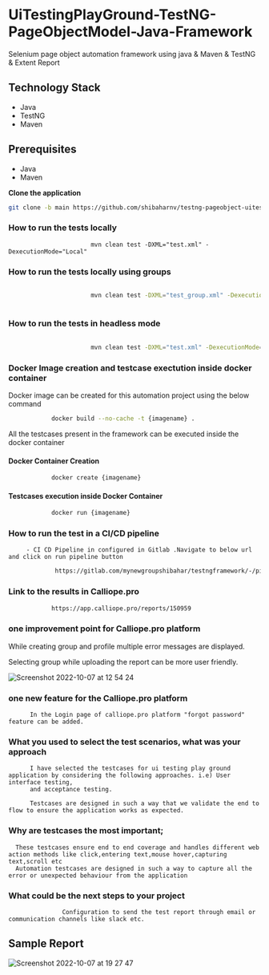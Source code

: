 # UiTestingPlayGround-TestNG-PageObjectModel-Java-Framework

Selenium page object automation framework using java &amp; Maven &amp; TestNG & Extent Report


## Technology Stack

- Java
- TestNG
- Maven


## Prerequisites
- Java
- Maven


**Clone the application**

```bash
git clone -b main https://github.com/shibaharnv/testng-pageobject-uitestingplayground-java-framework.git
```

### How to run the tests locally ###

```bash=
                       mvn clean test -DXML="test.xml" -DexecutionMode="Local"

```

### How to run the tests locally using groups ###

```bash

                       mvn clean test -DXML="test_group.xml" -DexecutionMode="Local"
          
```


### How to run the tests in headless mode ###

```bash
          
                       mvn clean test -DXML="test.xml" -DexecutionMode="Remote"

```



###  Docker Image creation and testcase exectution inside docker container

Docker image can be created for this automation project using the below command

```bash
            docker build --no-cache -t {imagename} .

```

All the testcases present in the framework can be executed inside the docker container

####  Docker Container Creation

```bash
            docker create {imagename}
```

####  Testcases execution inside Docker Container

```bash
            docker run {imagename}
```






### How to run the test in a CI/CD pipeline

         - CI CD Pipeline in configured in Gitlab .Navigate to below url and click on run pipeline button

```bash
             https://gitlab.com/mynewgroupshibahar/testngframework/-/pipelines/new

```


### Link to the results in Calliope.pro ###



```bash
            https://app.calliope.pro/reports/150959

```


### one improvement point for Calliope.pro platform ###

While creating group and profile multiple error messages are displayed.

Selecting group  while uploading the report can be more user friendly.


![Screenshot 2022-10-07 at 12 54 24](https://user-images.githubusercontent.com/65211677/194496474-72526f94-31c4-4dc9-a264-ba9094370c02.png)


### one new feature for the Calliope.pro platform ###

          In the Login page of calliope.pro platform "forgot password" feature can be added.


### What you used to select the test scenarios, what was your approach ###

          I have selected the testcases for ui testing play ground application by considering the following approaches. i.e) User interface testing,
          and acceptance testing.
          
          Testcases are designed in such a way that we validate the end to flow to ensure the application works as expected.

### Why are testcases the most important; ###     

      These testcases ensure end to end coverage and handles different web action methods like click,entering text,mouse hover,capturing text,scroll etc
      Automation testcases are designed in such a way to capture all the error or unexpected behaviour from the application      


### What could be the next steps to your project ###

                   Configuration to send the test report through email or communication channels like slack etc.


## Sample Report

![Screenshot 2022-10-07 at 19 27 47](https://user-images.githubusercontent.com/65211677/194571163-44079bb2-f41f-4b0c-8d25-0e052ce4a33a.png)



